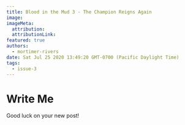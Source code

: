 ```yaml
---
title: Blood in the Mud 3 - The Champion Reigns Again
image:
imageMeta:
  attribution:
  attributionLink:
featured: true
authors: 
  - mortimer-rivers
date: Sat Jul 25 2020 13:49:20 GMT-0700 (Pacific Daylight Time)
tags:
  - issue-3
---
```


# Write Me

Good luck on your new post!

